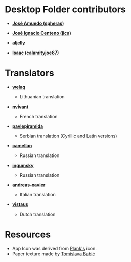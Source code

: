 # Desktop Folder contributors

* **[José Amuedo (spheras)](https://github.com/spheras)**

* **[José Ignacio Centeno (jica)](https://github.com/jica)**

* **[aljelly](https://github.com/aljelly)**

* **[Isaac (calamityjoe87)](https://github.com/calamityjoe87)**

# Translators  

* **[welaq](https://github.com/welaq)**
  * Lithuanian translation

* **[nvivant](https://github.com/nvivant)**
  * French translation

* **[pavlepiramida](https://github.com/pavlepiramida)**
  * Serbian translation (Cyrillic and Latin versions)

* **[camellan](https://github.com/camellan)**
  * Russian translation

* **[ingumsky](https://github.com/ingumsky)**
  * Russian translation

* **[andreas-xavier](https://github.com/andreas-xavier)**
  * Italian translation

* **[vistaus](https://github.com/vistaus)**
  * Dutch translation

# Resources

* App Icon was derived from [Plank's](https://launchpad.net/plank) icon.
* Paper texture made by [Tomislava Babić](https://www.behance.net/antitomi)
